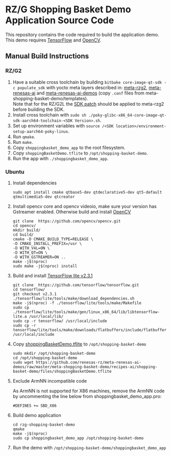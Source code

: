 # RZ/G Shopping Basket Demo Application Source Code

This repository contains the code required to build the application demo. This demo requires [TensorFlow](https://github.com/tensorflow/tensorflow/tree/v2.3.1) and [OpenCV](https://opencv.org/).

## Manual Build Instructions
### RZ/G2
1. Have a suitable cross toolchain by building `bitbake core-image-qt-sdk -c populate_sdk`
with yocto meta layers described in: [meta-rzg2](https://github.com/renesas-rz/meta-rzg2), [meta-renesas-ai](https://github.com/renesas-rz/meta-renesas-ai) and [meta-renesas-ai-demos](https://github.com/renesas-rz/meta-renesas-ai-demos) (copy `.conf` files from meta-shopping-basket-demo/templates).  
Note that for the RZ/G2L the [SDK patch](https://github.com/renesas-rz/meta-renesas-ai-demos/blob/master/patches/meta-rzg2/dunfell-rzg2l/0001-Enable-RZ-G2L-Qt-SDK-builds.patch) should be applied to
meta-rzg2 before building the SDK.
2. Install cross toolchain with `sudo sh ./poky-glibc-x86_64-core-image-qt-sdk-aarch64-toolchain-<SDK Version>.sh`.
3. Set up environment variables with `source /<SDK location>/environment-setup-aarch64-poky-linux`.
4. Run `qmake`.
5. Run `make`.
6. Copy `shoppingbasket_demo_app` to the root filesystem.
7. Copy `shoppingBasketDemo.tflite` to `/opt/shopping-basket-demo`.
8. Run the app with `./shoppingbasket_demo_app`.

### Ubuntu
1. Install dependencies
    ```
    sudo apt install cmake qtbase5-dev qtdeclarative5-dev qt5-default qtmultimedia5-dev qtcreator
    ```

2. Install opencv core and opencv videoio, make sure your version has Gstreamer enabled. Otherwise build and install [OpenCV](https://github.com/opencv/opencv.git)
    ```
    git clone  https://github.com/opencv/opencv.git
    cd opencv/
    mkdir build/
    cd build/
    cmake -D CMAKE_BUILD_TYPE=RELEASE \
    -D CMAKE_INSTALL_PREFIX=/usr \
    -D WITH_V4L=ON \
    -D WITH_QT=ON \
    -D WITH_GSTREAMER=ON ..
    make -j$(nproc)
    sudo make -j$(nproc) install
    ```

3. Build and install [TensorFlow lite v2.3.1](https://github.com/tensorflow/tensorflow/tree/v2.3.1)
    ```
    git clone  https://github.com/tensorflow/tensorflow.git
    cd tensorflow/
    git checkout v2.3.1
    ./tensorflow/lite/tools/make/download_dependencies.sh
    make -j$(nproc) -f ./tensorflow/lite/tools/make/Makefile
    sudo cp ./tensorflow/lite/tools/make/gen/linux_x86_64/lib/libtensorflow-lite.a /usr/local/lib/
    sudo cp -r tensorflow/ /usr/local/include
    sudo cp -r tensorflow/lite/tools/make/downloads/flatbuffers/include/flatbuffers /usr/local/include
    ```

4. Copy [shoppingBasketDemo.tflite](https://github.com/renesas-rz/meta-renesas-ai-demos/blob/master/meta-shopping-basket-demo/recipes-ai/shopping-basket-demo/files/shoppingBasketDemo.tflite) to `/opt/shopping-basket-demo`
    ```
    sudo mkdir /opt/shopping-basket-demo
    cd /opt/shopping-basket-demo
    sudo wget https://github.com/renesas-rz/meta-renesas-ai-demos/raw/master/meta-shopping-basket-demo/recipes-ai/shopping-basket-demo/files/shoppingBasketDemo.tflite
    ```

5. Exclude ArmNN incompatible code

   As ArmNN is not supported for X86 machines, remove the ArmNN code by uncommenting
   the line below from shoppingbasket_demo_app.pro:
   ```
   #DEFINES += SBD_X86
   ```

6. Build demo application
    ```
    cd rzg-shopping-basket-demo
    qmake
    make -j$(nproc)
    sudo cp shoppingbasket_demo_app /opt/shopping-basket-demo
    ```

7. Run the demo with `/opt/shopping-basket-demo/shoppingbasket_demo_app`
